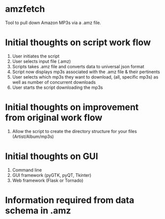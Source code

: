 amzfetch
========

Tool to pull down Amazon MP3s via a .amz file.

Initial thoughts on script work flow
===================================

1. User initiates the script
2. User selects input file (.amz)
3. Scripts takes .amz file and converts data to universal json format
4. Script now displays mp3s associated with the .amz file & their pertinents
5. User selects which mp3s they want to download, (all, specific mp3s) as well as number of concurrent downloads
6. User starts the script downloading the mp3s

Initial thoughts on improvement from original work flow
======================================================

1. Allow the script to create the directory structure for your files (Artist/Album/mp3s)

Initial thoughts on GUI
=======================

1. Command line
2. GUI framework (pyGTK, pyQT, Tkinter)
3. Web framework (Flask or Tornado)

Information required from data schema in .amz
=============================================

<track>
	<location>
	<creator>
	<album>
	<title>
</track>

other items currently extraneous

